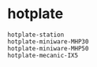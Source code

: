 # hotplate

```{toctree}
hotplate-station
hotplate-miniware-MHP30
hotplate-miniware-MHP50
hotplate-mecanic-IX5
```
